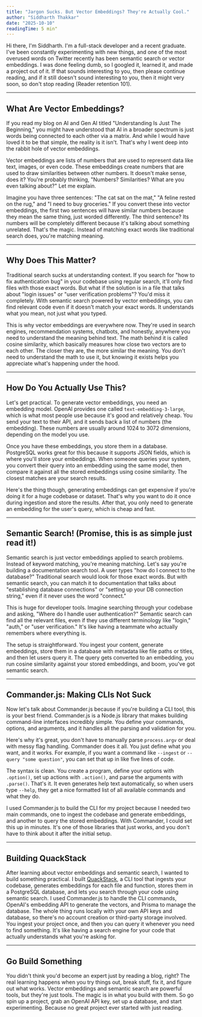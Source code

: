 ```yaml
---
title: "Jargon Sucks. But Vector Embeddings? They're Actually Cool."
author: "Siddharth Thakkar"
date: "2025-10-10"
readingTime: 5 min"
---
```


Hi there, I'm Siddharth. I'm a full-stack developer and a recent graduate. I've been constantly experimenting with new things, and one of the most overused words on Twitter recently has been semantic search or vector embeddings. I was done feeling dumb, so I googled it, learned it, and made a project out of it. If that sounds interesting to you, then please continue reading, and if it still doesn't sound interesting to you, then it might very soon, so don't stop reading (Reader retention 101).

---

## What Are Vector Embeddings?

If you read my blog on AI and Gen AI titled "Understanding Is Just The Beginning," you might have understood that AI in a broader spectrum is just words being connected to each other via a matrix. And while I would have loved it to be that simple, the reality is it isn't. That's why I went deep into the rabbit hole of vector embeddings.

Vector embeddings are lists of numbers that are used to represent data like text, images, or even code. These embeddings create numbers that are used to draw similarities between other numbers. It doesn't make sense, does it? You're probably thinking, "Numbers? Similarities? What are you even talking about?" Let me explain.

Imagine you have three sentences: "The cat sat on the mat," "A feline rested on the rug," and "I need to buy groceries." If you convert these into vector embeddings, the first two sentences will have similar numbers because they mean the same thing, just worded differently. The third sentence? Its numbers will be completely different because it's talking about something unrelated. That's the magic. Instead of matching exact words like traditional search does, you're matching meaning.

---

## Why Does This Matter?

Traditional search sucks at understanding context. If you search for "how to fix authentication bug" in your codebase using regular search, it'll only find files with those exact words. But what if the solution is in a file that talks about "login issues" or "user verification problems"? You'd miss it completely. With semantic search powered by vector embeddings, you can find relevant code even if it doesn't match your exact words. It understands what you mean, not just what you typed.

This is why vector embeddings are everywhere now. They're used in search engines, recommendation systems, chatbots, and honestly, anywhere you need to understand the meaning behind text. The math behind it is called cosine similarity, which basically measures how close two vectors are to each other. The closer they are, the more similar the meaning. You don't need to understand the math to use it, but knowing it exists helps you appreciate what's happening under the hood.

---

## How Do You Actually Use This?

Let's get practical. To generate vector embeddings, you need an embedding model. OpenAI provides one called `text-embedding-3-large`, which is what most people use because it's good and relatively cheap. You send your text to their API, and it sends back a list of numbers (the embedding). These numbers are usually around 1024 to 3072 dimensions, depending on the model you use.

Once you have these embeddings, you store them in a database. PostgreSQL works great for this because it supports JSON fields, which is where you'll store your embeddings. When someone queries your system, you convert their query into an embedding using the same model, then compare it against all the stored embeddings using cosine similarity. The closest matches are your search results.

Here's the thing though, generating embeddings can get expensive if you're doing it for a huge codebase or dataset. That's why you want to do it once during ingestion and store the results. After that, you only need to generate an embedding for the user's query, which is cheap and fast.

---

## Semantic Search! (Promise, this is as simple just read it!)

Semantic search is just vector embeddings applied to search problems. Instead of keyword matching, you're meaning matching. Let's say you're building a documentation search tool. A user types "how do I connect to the database?" Traditional search would look for those exact words. But with semantic search, you can match it to documentation that talks about "establishing database connections" or "setting up your DB connection string," even if it never uses the word "connect."

This is huge for developer tools. Imagine searching through your codebase and asking, "Where do I handle user authentication?" Semantic search can find all the relevant files, even if they use different terminology like "login," "auth," or "user verification." It's like having a teammate who actually remembers where everything is.

The setup is straightforward. You ingest your content, generate embeddings, store them in a database with metadata like file paths or titles, and then let users query it. The query gets converted to an embedding, you run cosine similarity against your stored embeddings, and boom, you've got semantic search.

---

## Commander.js: Making CLIs Not Suck

Now let's talk about Commander.js because if you're building a CLI tool, this is your best friend. Commander.js is a Node.js library that makes building command-line interfaces incredibly simple. You define your commands, options, and arguments, and it handles all the parsing and validation for you.

Here's why it's great, you don't have to manually parse `process.argv` or deal with messy flag handling. Commander does it all. You just define what you want, and it works. For example, if you want a command like `--ingest` or `--query "some question"`, you can set that up in like five lines of code.

The syntax is clean. You create a program, define your options with `.option()`, set up actions with `.action()`, and parse the arguments with `.parse()`. That's it. It even generates help text automatically, so when users type `--help`, they get a nice formatted list of all available commands and what they do.

I used Commander.js to build the CLI for my project because I needed two main commands, one to ingest the codebase and generate embeddings, and another to query the stored embeddings. With Commander, I could set this up in minutes. It's one of those libraries that just works, and you don't have to think about it after the initial setup.

---

## Building QuackStack

After learning about vector embeddings and semantic search, I wanted to build something practical. I built [QuackStack](https://github.com/woustachemax/QuackStack), a CLI tool that ingests your codebase, generates embeddings for each file and function, stores them in a PostgreSQL database, and lets you search through your code using semantic search. I used Commander.js to handle the CLI commands, OpenAI's embedding API to generate the vectors, and Prisma to manage the database. The whole thing runs locally with your own API keys and database, so there's no account creation or third-party storage involved. You ingest your project once, and then you can query it whenever you need to find something. It's like having a search engine for your code that actually understands what you're asking for.

---

## Go Build Something

You didn't think you'd become an expert just by reading a blog, right? The real learning happens when you try things out, break stuff, fix it, and figure out what works. Vector embeddings and semantic search are powerful tools, but they're just tools. The magic is in what you build with them. So go spin up a project, grab an OpenAI API key, set up a database, and start experimenting. Because no great project ever started with just reading.